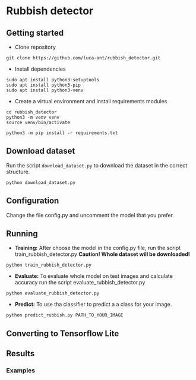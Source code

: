 # Rubbish detector

## Getting started

* Clone repository
```
git clone https://github.com/luca-ant/rubbish_detector.git
```

* Install dependencies
```
sudo apt install python3-setuptools
sudo apt install python3-pip
sudo apt install python3-venv
```

* Create a virtual environment and install requirements modules
```
cd rubbish_detector
python3 -m venv venv
source venv/bin/activate

python3 -m pip install -r requirements.txt
```

## Download dataset
Run the script ```download_dataset.py``` to download the dataset in the correct structure.

```
python download_dataset.py
```

## Configuration

Change the file config.py and uncomment the model that you prefer.

## Running

* **Training:** After choose the model in the config.py file, run the script train_rubbish_detector.py **Caution! Whole dataset will be downloaded!**

```
python train_rubbish_detector.py
```

* **Evaluate:** To evaluate whole model on test images and calculate accuracy run the script evaluate_rubbish_detector.py 

```
python evaluate_rubbish_detector.py
```


* **Predict:** To use tha classifier to predict a a class for your image.

```
python predict_rubbish.py PATH_TO_YOUR_IMAGE 
```


## Converting to Tensorflow Lite




## Results


### Examples


